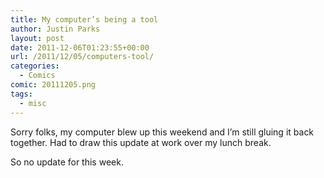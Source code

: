 ```yaml
---
title: My computer’s being a tool
author: Justin Parks
layout: post
date: 2011-12-06T01:23:55+00:00
url: /2011/12/05/computers-tool/
categories:
  - Comics
comic: 20111205.png
tags:
  - misc
---
```

Sorry folks, my computer blew up this weekend and I&#8217;m still gluing it back together. Had to draw this update at work over my lunch break.
  
So no update for this week.